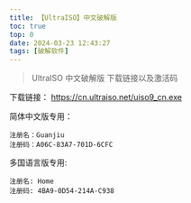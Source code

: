 ```yaml
---
title: 【UltraISO】中文破解版
toc: true
top: 0
date: 2024-03-23 12:43:27
tags: [破解软件]
---
```

> UltraISO 中文破解版 下载链接以及激活码
<!-- more -->



下载链接：
https://cn.ultraiso.net/uiso9_cn.exe

简体中文版专用：
```
注册名：Guanjiu
注册码：A06C-83A7-701D-6CFC
```
多国语言版专用:
```
注册名: Home
注册码: 4BA9-0D54-214A-C938
```